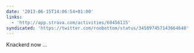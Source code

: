 ```yaml
---
date: '2013-06-15T14:06:54+01:00'
links:
  - 'http://app.strava.com/activities/60456115'
syndicated: 'https://twitter.com/roobottom/status/345897457143664640'
---
```

Knackerd now … 
